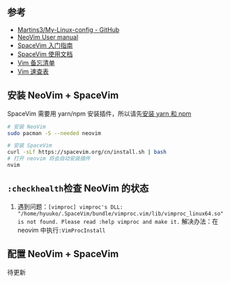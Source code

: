 ## 参考

- [Martins3/My-Linux-config - GitHub](https://github.com/Martins3/My-Linux-config)
- [NeoVim User manual](https://neovim.io/doc/user/)
- [SpaceVim 入门指南](https://spacevim.org/cn/quick-start-guide/)
- [SpaceVim 使用文档](https://spacevim.org/cn/documentation/)
- [Vim 备忘清单](https://vim.rtorr.com/lang/zh_cn)
- [Vim 速查表](https://github.com/skywind3000/awesome-cheatsheets/blob/master/editors/vim.txt)

## 安装 NeoVim + SpaceVim

SpaceVim 需要用 yarn/npm 安装插件，所以请先[安装 yarn 和 npm](../archlinux/README.md#nodejs)

```bash
# 安装 NeoVim
sudo pacman -S --needed neovim

# 安装 SpaceVim
curl -sLf https://spacevim.org/cn/install.sh | bash
# 打开 neovim 将会自动安装插件
nvim
```

## `:checkhealth`检查 NeoVim 的状态

1. 遇到问题：`[vimproc] vimproc's DLL: "/home/hyuuko/.SpaceVim/bundle/vimproc.vim/lib/vimproc_linux64.so" is not found. Please read :help vimproc and make it.`
   解决办法：在 neovim 中执行`:VimProcInstall`

## 配置 NeoVim + SpaceVim

待更新
